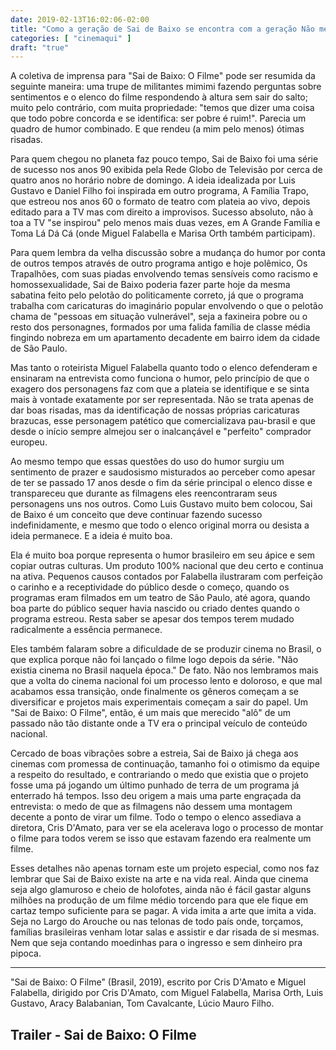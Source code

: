 ```yaml
---
date: 2019-02-13T16:02:06-02:00
title: "Como a geração de Sai de Baixo se encontra com a geração Não me Toque"
categories: [ "cinemaqui" ]
draft: "true"
---
```

A coletiva de imprensa para "Sai de Baixo: O Filme" pode ser resumida da seguinte maneira: uma trupe de militantes mimimi fazendo perguntas sobre sentimentos e o elenco do filme respondendo à altura sem sair do salto; muito pelo contrário, com muita propriedade: "temos que dizer uma coisa que todo pobre concorda e se identifica: ser pobre é ruim!". Parecia um quadro de humor combinado. E que rendeu (a mim pelo menos) ótimas risadas.

Para quem chegou no planeta faz pouco tempo, Sai de Baixo foi uma série de sucesso nos anos 90 exibida pela Rede Globo de Televisão por cerca de quatro anos no horário nobre de domingo. A ideia idealizada por Luis Gustavo e Daniel Filho foi inspirada em outro programa, A Família Trapo, que estreou nos anos 60 o formato de teatro com plateia ao vivo, depois editado para a TV mas com direito a improvisos. Sucesso absoluto, não à toa a TV "se inspirou" pelo menos mais duas vezes, em A Grande Família e Toma Lá Dá Cá (onde Miguel Falabella e Marisa Orth também participam).

Para quem lembra da velha discussão sobre a mudança do humor por conta de outros tempos através de outro programa antigo e hoje polêmico, Os Trapalhões, com suas piadas envolvendo temas sensíveis como racismo e homossexualidade, Sai de Baixo poderia fazer parte hoje da mesma sabatina feito pelo pelotão do politicamente correto, já que o programa trabalha com caricaturas do imaginário popular envolvendo o que o pelotão chama de "pessoas em situação vulnerável", seja a faxineira pobre ou o resto dos personagnes, formados por uma falida família de classe média fingindo nobreza em um apartamento decadente em bairro idem da cidade de São Paulo.

Mas tanto o roteirista Miguel Falabella quanto todo o elenco defenderam e ensinaram na entrevista como funciona o humor, pelo princípio de que o exagero dos personagens faz com que a plateia se identifique e se sinta mais à vontade exatamente por ser representada. Não se trata apenas de dar boas risadas, mas da identificação de nossas próprias caricaturas brazucas, esse personagem patético que comercializava pau-brasil e que desde o início sempre almejou ser o inalcançável e "perfeito" comprador europeu.

Ao mesmo tempo que essas questões do uso do humor surgiu um sentimento de prazer e saudosismo misturados ao perceber como apesar de ter se passado 17 anos desde o fim da série principal o elenco disse e transpareceu que durante as filmagens eles reencontraram seus personagens uns nos outros. Como Luis Gustavo muito bem colocou, Sai de Baixo é um conceito que deve continuar fazendo sucesso indefinidamente, e mesmo que todo o elenco original morra ou desista a ideia permanece. E a ideia é muito boa.

Ela é muito boa porque representa o humor brasileiro em seu ápice e sem copiar outras culturas. Um produto 100% nacional que deu certo e continua na ativa. Pequenos causos contados por Falabella ilustraram com perfeição o carinho e a receptividade do público desde o começo, quando os programas eram filmados em um teatro de São Paulo, até agora, quando boa parte do público sequer havia nascido ou criado dentes quando o programa estreou. Resta saber se apesar dos tempos terem mudado radicalmente a essência permanece.

Eles também falaram sobre a dificuldade de se produzir cinema no Brasil, o que explica porque não foi lançado o filme logo depois da série. "Não existia cinema no Brasil naquela época." De fato. Não nos lembramos mais que a volta do cinema nacional foi um processo lento e doloroso, e que mal acabamos essa transição, onde finalmente os gêneros começam a se diversificar e projetos mais experimentais começam a sair do papel. Um "Sai de Baixo: O Filme", então, é um mais que merecido "alô" de um passado não tão distante onde a TV era o principal veículo de conteúdo nacional.

Cercado de boas vibrações sobre a estreia, Sai de Baixo já chega aos cinemas com promessa de continuação, tamanho foi o otimismo da equipe a respeito do resultado, e contrariando o medo que existia que o projeto fosse uma pá jogando um último punhado de terra de um programa já enterrado há tempos. Isso deu origem a mais uma parte engraçada da entrevista: o medo de que as filmagens não dessem uma montagem decente a ponto de virar um filme. Todo o tempo o elenco assediava a diretora, Cris D'Amato, para ver se ela acelerava logo o processo de montar o filme para todos verem se isso que estavam fazendo era realmente um filme.

Esses detalhes não apenas tornam este um projeto especial, como nos faz lembrar que Sai de Baixo existe na arte e na vida real. Ainda que cinema seja algo glamuroso e cheio de holofotes, ainda não é fácil gastar alguns milhões na produção de um filme médio torcendo para que ele fique em cartaz tempo suficiente para se pagar. A vida imita a arte que imita a vida. Seja no Largo do Arouche ou nas telonas de todo país onde, torçamos, famílias brasileiras venham lotar salas e assistir e dar risada de si mesmas. Nem que seja contando moedinhas para o ingresso e sem dinheiro pra pipoca.

<hr>
"Sai de Baixo: O Filme" (Brasil, 2019), escrito por Cris D'Amato e Miguel Falabella, dirigido por Cris D'Amato, com Miguel Falabella, Marisa Orth, Luis Gustavo, Aracy Balabanian, Tom Cavalcante, Lúcio Mauro Filho.
</hr>

<h2>Trailer - Sai de Baixo: O Filme</h2>
